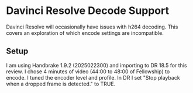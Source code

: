 # Davinci Resolve Decode Support
Davinci Resolve will occasionally have issues with h264 decoding. This covers an exploration of which encode settings are incompatible. 
## Setup
I am using Handbrake 1.9.2 (2025022300) and importing to DR 18.5 for this review. I chose 4 minutes of video (44:00 to 48:00 of Fellowship) to encode. I tuned the encoder level and profile. In DR I set "Stop playback when a dropped frame is detected." to TRUE.

